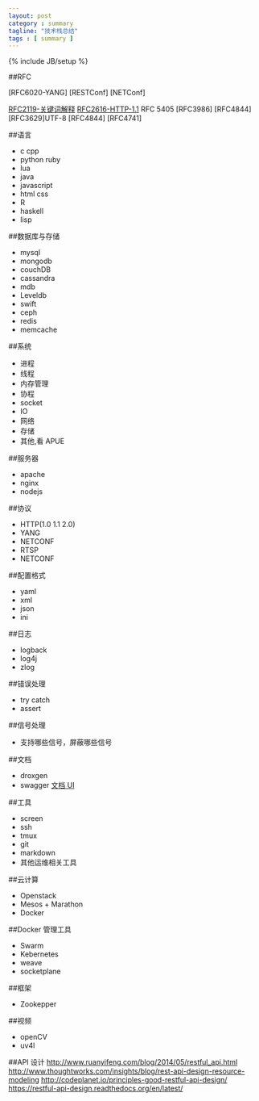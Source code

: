 ```yaml
---
layout: post
category : summary
tagline: "技术栈总结"
tags : [ summary ]
---
```


{% include JB/setup %}

##RFC

[RFC6020-YANG]
[RESTConf]
[NETConf]


[RFC2119-关键词解释](http://www.ietf.org/rfc/rfc2119.txt)
[RFC2616-HTTP-1.1]()
RFC 5405
[RFC3986]
[RFC4844]
[RFC3629]UTF-8
[RFC4844]
[RFC4741]

##语言

* c cpp
* python ruby
* lua
* java
* javascript
* html css
* R
* haskell
* lisp

##数据库与存储

* mysql
* mongodb
* couchDB
* cassandra
* mdb
* Leveldb
* swift
* ceph
* redis
* memcache

##系统

* 进程
* 线程
* 内存管理
* 协程
* socket
* IO
* 网络
* 存储
* 其他,看 APUE

##服务器

* apache
* nginx
* nodejs

##协议

* HTTP(1.0 1.1 2.0)
* YANG
* NETCONF
* RTSP
* NETCONF

##配置格式

* yaml
* xml
* json
* ini

##日志

* logback
* log4j
* zlog

##错误处理

* try catch
* assert

##信号处理

* 支持哪些信号，屏蔽哪些信号

##文档

* droxgen
* swagger [文档 UI](https://github.com/swagger-api)

##工具

* screen
* ssh
* tmux
* git
* markdown
* 其他运维相关工具

##云计算

* Openstack
* Mesos + Marathon
* Docker

##Docker 管理工具

* Swarm
* Kebernetes
* weave
* socketplane

##框架

* Zookepper


##视频

* openCV
* uv4l

##API 设计
http://www.ruanyifeng.com/blog/2014/05/restful_api.html
http://www.thoughtworks.com/insights/blog/rest-api-design-resource-modeling
http://codeplanet.io/principles-good-restful-api-design/
https://restful-api-design.readthedocs.org/en/latest/
